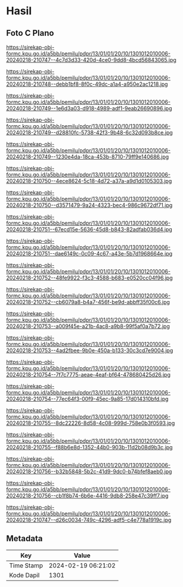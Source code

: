 # Hasil

## Foto C Plano

https://sirekap-obj-formc.kpu.go.id/a5bb/pemilu/pdpr/13/01/01/20/10/1301012010006-20240218-210747--4c7d3d33-420d-4ce0-9dd8-4bcd56843065.jpg

https://sirekap-obj-formc.kpu.go.id/a5bb/pemilu/pdpr/13/01/01/20/10/1301012010006-20240218-210748--debb1bf8-8f0c-49dc-a1a4-a950e2ac1218.jpg

https://sirekap-obj-formc.kpu.go.id/a5bb/pemilu/pdpr/13/01/01/20/10/1301012010006-20240218-210749--1e6d3a03-d918-4989-adf1-9eab26690896.jpg

https://sirekap-obj-formc.kpu.go.id/a5bb/pemilu/pdpr/13/01/01/20/10/1301012010006-20240218-210749--d28810fc-5738-42f3-9b48-6c32d093b8ce.jpg

https://sirekap-obj-formc.kpu.go.id/a5bb/pemilu/pdpr/13/01/01/20/10/1301012010006-20240218-210749--1230e4da-18ca-453b-8710-79ff9e140686.jpg

https://sirekap-obj-formc.kpu.go.id/a5bb/pemilu/pdpr/13/01/01/20/10/1301012010006-20240218-210750--4ece8624-5c18-4d72-a37a-a9d1d0105303.jpg

https://sirekap-obj-formc.kpu.go.id/a5bb/pemilu/pdpr/13/01/01/20/10/1301012010006-20240218-210750--d3571479-9a24-4323-bec4-986c9672df71.jpg

https://sirekap-obj-formc.kpu.go.id/a5bb/pemilu/pdpr/13/01/01/20/10/1301012010006-20240218-210751--67ecd15e-5636-45d8-b843-82adfab036d4.jpg

https://sirekap-obj-formc.kpu.go.id/a5bb/pemilu/pdpr/13/01/01/20/10/1301012010006-20240218-210751--dae6149c-0c09-4c67-a43e-5b7d1968664e.jpg

https://sirekap-obj-formc.kpu.go.id/a5bb/pemilu/pdpr/13/01/01/20/10/1301012010006-20240218-210752--48fe9922-f3c3-4588-b683-e0520cc04f96.jpg

https://sirekap-obj-formc.kpu.go.id/a5bb/pemilu/pdpr/13/01/01/20/10/1301012010006-20240218-210752--cb6079a8-b4a7-456f-be9d-abbff35f00c6.jpg

https://sirekap-obj-formc.kpu.go.id/a5bb/pemilu/pdpr/13/01/01/20/10/1301012010006-20240218-210753--a009f45e-a21b-4ac8-a9b8-99f5af0a7b72.jpg

https://sirekap-obj-formc.kpu.go.id/a5bb/pemilu/pdpr/13/01/01/20/10/1301012010006-20240218-210753--4ad2fbee-9b0e-450a-b133-30c3cd7e9004.jpg

https://sirekap-obj-formc.kpu.go.id/a5bb/pemilu/pdpr/13/01/01/20/10/1301012010006-20240218-210754--7f7c7775-aeae-4eaf-bf64-478680425d26.jpg

https://sirekap-obj-formc.kpu.go.id/a5bb/pemilu/pdpr/13/01/01/20/10/1301012010006-20240218-210754--77ec64f3-00f9-45ec-9a85-17d014310bfd.jpg

https://sirekap-obj-formc.kpu.go.id/a5bb/pemilu/pdpr/13/01/01/20/10/1301012010006-20240218-210755--8dc22226-8d58-4c08-999d-758e0b3f0593.jpg

https://sirekap-obj-formc.kpu.go.id/a5bb/pemilu/pdpr/13/01/01/20/10/1301012010006-20240218-210755--f88b6e8d-1352-44b0-903b-11d2b08d9b3c.jpg

https://sirekap-obj-formc.kpu.go.id/a5bb/pemilu/pdpr/13/01/01/20/10/1301012010006-20240218-210756--b32b5848-5b2c-41d9-9dc0-b74bfef8aeb0.jpg

https://sirekap-obj-formc.kpu.go.id/a5bb/pemilu/pdpr/13/01/01/20/10/1301012010006-20240218-210756--cb1f8b74-6b6e-4416-9db8-258e47c39ff7.jpg

https://sirekap-obj-formc.kpu.go.id/a5bb/pemilu/pdpr/13/01/01/20/10/1301012010006-20240218-210747--d26c0034-749c-4296-adf5-c4e778a1919c.jpg


## Metadata

| Key        | Value               |
| ---------- | ------------------- |
| Time Stamp | 2024-02-19 06:21:02 |
| Kode Dapil | 1301                |



